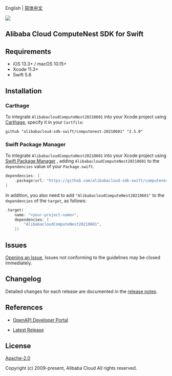 English | [简体中文](README-CN.md)

![](https://aliyunsdk-pages.alicdn.com/icons/AlibabaCloud.svg)

## Alibaba Cloud ComputeNest SDK for Swift

## Requirements

- iOS 13.3+ / macOS 10.15+
- Xcode 11.3+
- Swift 5.6

## Installation

### Carthage

To integrate `AlibabacloudComputeNest20210601` into your Xcode project using [Carthage](https://github.com/Carthage/Carthage), specify it in your `Cartfile`:

```ogdl
github "alibabacloud-sdk-swift/computenest-20210601" "2.5.0"
```

### Swift Package Manager

To integrate `AlibabacloudComputeNest20210601` into your Xcode project using [Swift Package Manager](https://swift.org/package-manager/) , adding `AlibabacloudComputeNest20210601` to the `dependencies` value of your `Package.swift`.

```swift
dependencies: [
    .package(url: "https://github.com/alibabacloud-sdk-swift/computenest-20210601.git", from: "2.5.0")
]
```

In addition, you also need to add `"AlibabacloudComputeNest20210601"` to the `dependencies` of the `target`, as follows:

```swift
.target(
    name: "<your-project-name>",
    dependencies: [
        "AlibabacloudComputeNest20210601",
    ])
```

## Issues

[Opening an Issue](https://github.com/alibabacloud-sdk-swift/computenest-20210601/issues/new), Issues not conforming to the guidelines may be closed immediately.

## Changelog

Detailed changes for each release are documented in the [release notes](./ChangeLog.txt).

## References

* [OpenAPI Developer Portal](https://next.api.alibabacloud.com/home)
- [Latest Release](https://github.com/alibabacloud-sdk-swift/computenest-20210601)

## License

[Apache-2.0](http://www.apache.org/licenses/LICENSE-2.0)

Copyright (c) 2009-present, Alibaba Cloud All rights reserved.
